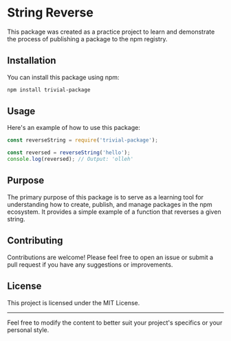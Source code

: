 # String Reverse

This package was created as a practice project to learn and demonstrate the process of publishing a package to the npm registry.

## Installation

You can install this package using npm:

```sh
npm install trivial-package
```

## Usage

Here's an example of how to use this package:

```javascript
const reverseString = require('trivial-package');

const reversed = reverseString('hello');
console.log(reversed); // Output: 'olleh'
```

## Purpose

The primary purpose of this package is to serve as a learning tool for understanding how to create, publish, and manage packages in the npm ecosystem. It provides a simple example of a function that reverses a given string.

## Contributing

Contributions are welcome! Please feel free to open an issue or submit a pull request if you have any suggestions or improvements.

## License

This project is licensed under the MIT License.

---

Feel free to modify the content to better suit your project's specifics or your personal style.
